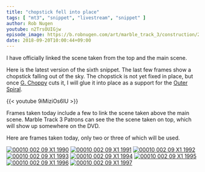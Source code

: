 ```yaml
---
title: "chopstick fell into place"
tags: [ "mt3", "snippet", "livestream", "snippet" ]
author: Rob Nugen
youtube: n2TrsOUIGjw
episode_image: https://b.robnugen.com/art/marble_track_3/construction/2018/2018_sep_20_suspended_chopstick.jpg
date: 2018-09-20T10:00:44+09:00
---
```


I have officially linked the scene taken from the top and the main
scene.

Here is the latest version of the sixth snippet.  The last few frames
show a chopstick falling out of the sky.  The chopstick is not yet
fixed in place, but once [G. Choppy](/workers/g_choppy/) cuts it, I will glue it into
place as a support for the [Outer Spiral](/parts/outer_spiral/).

{{< youtube 9iMiziOs6lU >}}


Frames taken today include a few to link the scene taken above the
main scene.  Marble Track 3 Patrons can see the the scene taken on
top, which will show up somewhere on the DVD.

Here are frames taken today, only two or three of which will be used.

[![00010 002 09 X1 1990](//b.robnugen.com/art/marble_track_3/frames/2018/thumbs/00010_002_09_X1_1990.jpg)](//b.robnugen.com/art/marble_track_3/frames/2018/00010_002_09_X1_1990.jpg)
[![00010 002 09 X1 1991](//b.robnugen.com/art/marble_track_3/frames/2018/thumbs/00010_002_09_X1_1991.jpg)](//b.robnugen.com/art/marble_track_3/frames/2018/00010_002_09_X1_1991.jpg)
[![00010 002 09 X1 1992](//b.robnugen.com/art/marble_track_3/frames/2018/thumbs/00010_002_09_X1_1992.jpg)](//b.robnugen.com/art/marble_track_3/frames/2018/00010_002_09_X1_1992.jpg)
[![00010 002 09 X1 1993](//b.robnugen.com/art/marble_track_3/frames/2018/thumbs/00010_002_09_X1_1993.jpg)](//b.robnugen.com/art/marble_track_3/frames/2018/00010_002_09_X1_1993.jpg)
[![00010 002 09 X1 1994](//b.robnugen.com/art/marble_track_3/frames/2018/thumbs/00010_002_09_X1_1994.jpg)](//b.robnugen.com/art/marble_track_3/frames/2018/00010_002_09_X1_1994.jpg)
[![00010 002 09 X1 1995](//b.robnugen.com/art/marble_track_3/frames/2018/thumbs/00010_002_09_X1_1995.jpg)](//b.robnugen.com/art/marble_track_3/frames/2018/00010_002_09_X1_1995.jpg)
[![00010 002 09 X1 1996](//b.robnugen.com/art/marble_track_3/frames/2018/thumbs/00010_002_09_X1_1996.jpg)](//b.robnugen.com/art/marble_track_3/frames/2018/00010_002_09_X1_1996.jpg)
[![00010 002 09 X1 1997](//b.robnugen.com/art/marble_track_3/frames/2018/thumbs/00010_002_09_X1_1997.jpg)](//b.robnugen.com/art/marble_track_3/frames/2018/00010_002_09_X1_1997.jpg)
